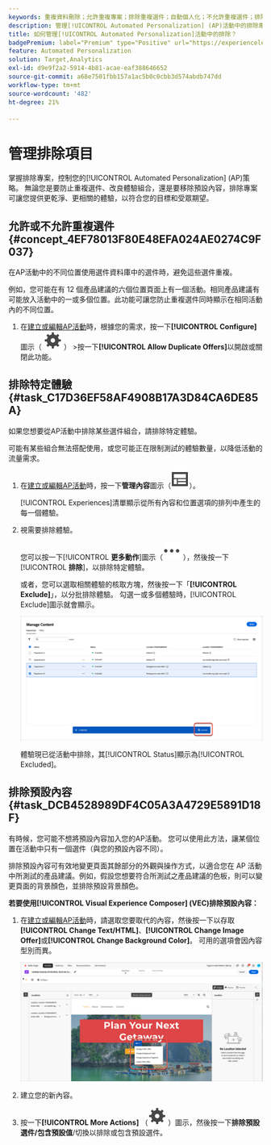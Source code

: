 ```yaml
---
keywords: 重複資料刪除；允許重複專案；排除重複選件；自動個人化；不允許重複選件；排除；預設內容；
description: 管理[!UICONTROL Automated Personalization] (AP)活動中的排除專案。
title: 如何管理[!UICONTROL Automated Personalization]活動中的排除？
badgePremium: label="Premium" type="Positive" url="https://experienceleague.adobe.com/docs/target/using/introduction/intro.html?lang=zh-Hant#premium newtab=true" tooltip="檢視Target Premium包含的內容。"
feature: Automated Personalization
solution: Target,Analytics
exl-id: d9e9f2a2-5914-4b81-acae-eaf388646652
source-git-commit: a68e7501fbb157a1ac5b0c0cbb3d574abdb747dd
workflow-type: tm+mt
source-wordcount: '482'
ht-degree: 21%

---
```


# 管理排除項目

掌握排除專案，控制您的[!UICONTROL Automated Personalization] (AP)策略。 無論您是要防止重複選件、改良體驗組合，還是要移除預設內容，排除專案可讓您提供更乾淨、更相關的體驗，以符合您的目標和受眾期望。

## 允許或不允許重複選件 {#concept_4EF78013F80E48EFA024AE0274C9F037}

在AP活動中的不同位置使用選件資料庫中的選件時，避免這些選件重複。

例如，您可能在有 12 個產品建議的六個位置頁面上有一個活動。相同產品建議有可能放入活動中的一或多個位置。此功能可讓您防止重複選件同時顯示在相同活動內的不同位置。

1. 在[建立或編輯AP活動](/help/main/c-activities/t-automated-personalization/create-ap-activity.md)時，根據您的需求，按一下&#x200B;**[!UICONTROL Configure]**&#x200B;圖示（ ![設定圖示](/help/main/assets/icons/Setting.svg) ） >按一下&#x200B;**[!UICONTROL Allow Duplicate Offers]**&#x200B;以開啟或關閉此功能。

## 排除特定體驗 {#task_C17D36EF58AF4908B17A3D84CA6DE85A}

如果您想要從AP活動中排除某些選件組合，請排除特定體驗。

可能有某些組合無法搭配使用，或您可能正在限制測試的體驗數量，以降低活動的流量需求。

1. 在[建立或編輯AP活動](/help/main/c-activities/t-automated-personalization/create-ap-activity.md)時，按一下&#x200B;**管理內容**&#x200B;圖示（![管理內容圖示](/help/main/assets/icons/Experience.svg)）。

   [!UICONTROL Experiences]清單顯示從所有內容和位置選項的排列中產生的每一個體驗。

1. 視需要排除體驗。

   您可以按一下&#x200B;[!UICONTROL **更多動作**]&#x200B;圖示（![更多動作圖示](/help/main/assets/icons/MoreSmall.svg) ），然後按一下&#x200B;[!UICONTROL **排除**]，以排除特定體驗。

   或者，您可以選取相關體驗的核取方塊，然後按一下「**[!UICONTROL Exclude]**」，以分批排除體驗。 勾選一或多個體驗時，[!UICONTROL Exclude]圖示就會顯示。

   ![分批排除體驗](/help/main/c-activities/t-automated-personalization/assets/exclude1.png)

   體驗現已從活動中排除，其[!UICONTROL Status]顯示為[!UICONTROL Excluded]。

## 排除預設內容 {#task_DCB4528989DF4C05A3A4729E5891D18F}

有時候，您可能不想將預設內容加入您的AP活動。 您可以使用此方法，讓某個位置在活動中只有一個選件（與您的預設內容不同）。

排除預設內容可有效地變更頁面其餘部分的外觀與操作方式，以適合您在 AP 活動中所測試的產品建議。例如，假設您想要符合所測試之產品建議的色板，則可以變更頁面的背景顏色，並排除預設背景顏色。

**若要使用[!UICONTROL Visual Experience Composer] (VEC)排除預設內容：**

1. 在[建立或編輯AP活動](/help/main/c-activities/t-automated-personalization/create-ap-activity.md)時，請選取您要取代的內容，然後按一下以存取&#x200B;**[!UICONTROL Change Text/HTML]**、**[!UICONTROL Change Image Offer]**&#x200B;或&#x200B;**[!UICONTROL Change Background Color]**。 可用的選項會因內容型別而異。

   ![變更選項](/help/main/c-activities/t-automated-personalization/assets/options.png)
1. 建立您的新內容。

1. 按一下&#x200B;**[!UICONTROL More Actions]** （![更多動作圖示](/help/main/assets/icons/Setting.svg) ）圖示，然後按一下&#x200B;**排除預設選件/包含預設值**/切換以排除或包含預設選件。

   <!-- Depending on the content or offer type, the [!UICONTROL Include] checkbox is in a slightly different place. 

   For Text/HTML content: 

   ![Include checkbox in Edit Text/HTML dialog box](/help/main/c-activities/t-automated-personalization/assets/exclude_content_vec_1a.png)

   For Image/Video content: 

   ![Include checkbox in Select Content dialog box](/help/main/c-activities/t-automated-personalization/assets/exclude_content_vec_2a.png)

   For background color: 

   ![Include checkbox in Edit Background Color dialog box](/help/main/c-activities/t-automated-personalization/assets/exclude_content_vec_3a.png)-->

<!-- 1. Click **[!UICONTROL Save]**.

   You can see the experiences created from the offers you specified under [!UICONTROL Manage Content]. You notice that no experiences are created in [!UICONTROL Manage Content] using the default offer you excluded. 

   ![exclude_content_vec_4 image](assets/exclude_content_vec_4.png)

**To exclude default content using the [!UICONTROL Form-Based Experience Composer]:** 

1. While creating or editing an AP activity, click **[!UICONTROL Change Text/HTML]** or **[!UICONTROL Change Image Offer]** under **[!UICONTROL Content]**. 
1. In the dialog box, create your new content and uncheck **[!UICONTROL Include]** to the right of the default content (or uncheck the Default Image/Video in the [!UICONTROL Select Content] screen). 

   Depending on the content or offer type, the [!UICONTROL Include] checkbox is in a slightly different place. 

   For Text/HTML content: 

   ![exclude_content_form_1 image](assets/exclude_content_form_1.png)

   For Image/Video content: 

   ![exclude_content_form_2 image](assets/exclude_content_form_2.png)

1. Click **[!UICONTROL Save]**. 

   You can see the experiences created from the offers you specified under [!UICONTROL Manage Content]. You notice that no experiences are created in [!UICONTROL Manage Content] using the default offer you excluded. 

   ![exclude_content_form_3 image](assets/exclude_content_form_3.png)-->
